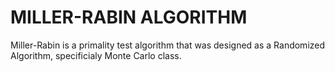 # MILLER-RABIN ALGORITHM
Miller-Rabin is a primality test algorithm that was designed as a Randomized Algorithm, specificialy Monte Carlo class.
